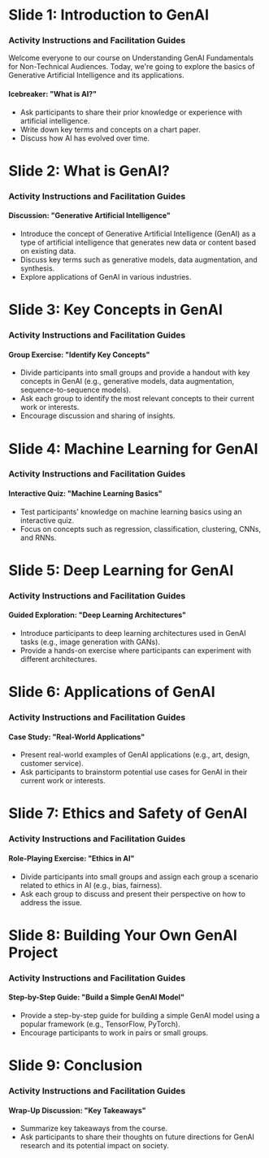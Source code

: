 **Slide 1: Introduction to GenAI**
==========================

### Activity Instructions and Facilitation Guides

Welcome everyone to our course on Understanding GenAI Fundamentals for Non-Technical Audiences. Today, we're going to explore the basics of Generative Artificial Intelligence and its applications.

#### Icebreaker: "What is AI?" 

* Ask participants to share their prior knowledge or experience with artificial intelligence.
* Write down key terms and concepts on a chart paper.
* Discuss how AI has evolved over time.

**Slide 2: What is GenAI?**
=====================

### Activity Instructions and Facilitation Guides

#### Discussion: "Generative Artificial Intelligence" 

* Introduce the concept of Generative Artificial Intelligence (GenAI) as a type of artificial intelligence that generates new data or content based on existing data.
* Discuss key terms such as generative models, data augmentation, and synthesis.
* Explore applications of GenAI in various industries.

**Slide 3: Key Concepts in GenAI**
=============================

### Activity Instructions and Facilitation Guides

#### Group Exercise: "Identify Key Concepts" 

* Divide participants into small groups and provide a handout with key concepts in GenAI (e.g., generative models, data augmentation, sequence-to-sequence models).
* Ask each group to identify the most relevant concepts to their current work or interests.
* Encourage discussion and sharing of insights.

**Slide 4: Machine Learning for GenAI**
================================

### Activity Instructions and Facilitation Guides

#### Interactive Quiz: "Machine Learning Basics" 

* Test participants' knowledge on machine learning basics using an interactive quiz.
* Focus on concepts such as regression, classification, clustering, CNNs, and RNNs.

**Slide 5: Deep Learning for GenAI**
=============================

### Activity Instructions and Facilitation Guides

#### Guided Exploration: "Deep Learning Architectures" 

* Introduce participants to deep learning architectures used in GenAI tasks (e.g., image generation with GANs).
* Provide a hands-on exercise where participants can experiment with different architectures.

**Slide 6: Applications of GenAI**
=============================

### Activity Instructions and Facilitation Guides

#### Case Study: "Real-World Applications" 

* Present real-world examples of GenAI applications (e.g., art, design, customer service).
* Ask participants to brainstorm potential use cases for GenAI in their current work or interests.

**Slide 7: Ethics and Safety of GenAI**
================================

### Activity Instructions and Facilitation Guides

#### Role-Playing Exercise: "Ethics in AI" 

* Divide participants into small groups and assign each group a scenario related to ethics in AI (e.g., bias, fairness).
* Ask each group to discuss and present their perspective on how to address the issue.

**Slide 8: Building Your Own GenAI Project**
=====================================

### Activity Instructions and Facilitation Guides

#### Step-by-Step Guide: "Build a Simple GenAI Model" 

* Provide a step-by-step guide for building a simple GenAI model using a popular framework (e.g., TensorFlow, PyTorch).
* Encourage participants to work in pairs or small groups.

**Slide 9: Conclusion**
==================

### Activity Instructions and Facilitation Guides

#### Wrap-Up Discussion: "Key Takeaways" 

* Summarize key takeaways from the course.
* Ask participants to share their thoughts on future directions for GenAI research and its potential impact on society.